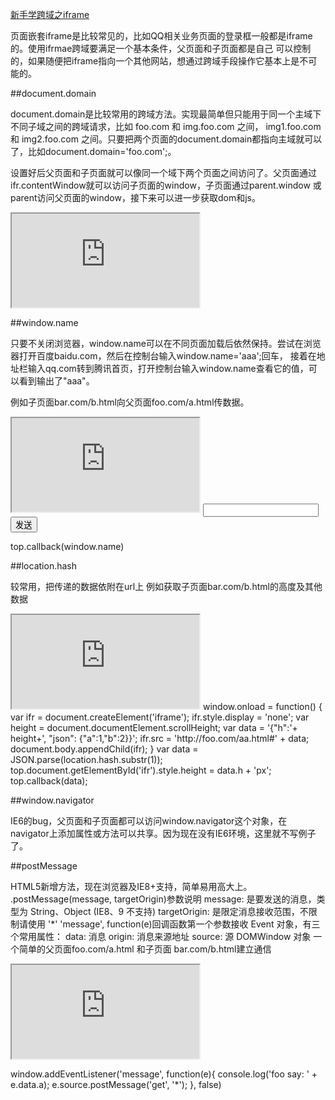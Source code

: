 [新手学跨域之iframe ](https://segmentfault.com/a/1190000000702539)

页面嵌套iframe是比较常见的，比如QQ相关业务页面的登录框一般都是iframe的。使用ifrmae跨域要满足一个基本条件，父页面和子页面都是自己
可以控制的，如果随便把iframe指向一个其他网站，想通过跨域手段操作它基本上是不可能的。

##document.domain

document.domain是比较常用的跨域方法。实现最简单但只能用于同一个主域下不同子域之间的跨域请求，比如 foo.com 和 img.foo.com 之间，
img1.foo.com 和 img2.foo.com 之间。只要把两个页面的document.domain都指向主域就可以了，比如document.domain='foo.com';。

设置好后父页面和子页面就可以像同一个域下两个页面之间访问了。父页面通过ifr.contentWindow就可以访问子页面的window，子页面通过parent.window
或parent访问父页面的window，接下来可以进一步获取dom和js。

<!-- foo.com/a.html -->
<iframe id="ifr" src="http://img.foo.com/b.html"></iframe>
<script>
document.domain = 'foo.com';
function aa(str) {
    console.log(str);
}
window.onload = function () {
    document.querySelector('#ifr').contentWindow.bb('aaa');
}
</script>
<!-- img.foo.com/b.html -->


<script>
document.domain = 'foo.com';
function bb(str) {
    console.log(str);
}

parent.aa('bbb');
</script>


##window.name

只要不关闭浏览器，window.name可以在不同页面加载后依然保持。尝试在浏览器打开百度baidu.com，然后在控制台输入window.name='aaa';回车，
接着在地址栏输入qq.com转到腾讯首页，打开控制台输入window.name查看它的值，可以看到输出了"aaa"。

例如子页面bar.com/b.html向父页面foo.com/a.html传数据。
<!-- foo.com/a.html -->
<iframe id="ifr" src="http://bar.com/b.html"></iframe>
<script>
function callback(data) {
    console.log(data)
}
</script>
<!-- bar.com/b.html -->
<input id="txt" type="text">
<input type="button" value="发送" onclick="send();">


<script>
var proxyA = 'http://foo.com/aa.html';    // foo.com下代理页面
var proxyB = 'http://bar.com/bb.html';    // bar.com下代理空页面

var ifr = document.createElement('iframe');
ifr.style.display = 'none';
document.body.appendChild(ifr);

function send() {
    ifr.src = proxyB;
}

ifr.onload = function() {
    ifr.contentWindow.name = document.querySelector('#txt').value;
    ifr.src = proxyA;
}
</script>


<!-- foo.com/aa.html -->
top.callback(window.name)

##location.hash

较常用，把传递的数据依附在url上 例如获取子页面bar.com/b.html的高度及其他数据
<!-- foo.com/a.html -->
<iframe id="ifr" src="http://bar.com/b.html"></iframe>
<script>
function callback(data) {
    console.log(data)
}
</script>
<!-- bar.com/b.html -->
window.onload = function() {
    var ifr = document.createElement('iframe');
    ifr.style.display = 'none';
    var height = document.documentElement.scrollHeight;
    var data = '{"h":'+ height+', "json": {"a":1,"b":2}}';
    ifr.src = 'http://foo.com/aa.html#' + data;
    document.body.appendChild(ifr);
}
<!-- foo.com/aa.html -->
var data = JSON.parse(location.hash.substr(1));
top.document.getElementById('ifr').style.height = data.h + 'px';
top.callback(data);

##window.navigator

IE6的bug，父页面和子页面都可以访问window.navigator这个对象，在navigator上添加属性或方法可以共享。因为现在没有IE6环境，这里就不写例子了。

##postMessage

HTML5新增方法，现在浏览器及IE8+支持，简单易用高大上。
.postMessage(message, targetOrigin)参数说明
message: 是要发送的消息，类型为 String、Object (IE8、9 不支持) targetOrigin: 是限定消息接收范围，不限制请使用 '*'
'message', function(e)回调函数第一个参数接收 Event 对象，有三个常用属性：
data: 消息
origin: 消息来源地址
source: 源 DOMWindow 对象
一个简单的父页面foo.com/a.html 和子页面 bar.com/b.html建立通信
<!-- foo.com/a.html -->
<iframe id="ifr" src="http://bar.com/b.html"></iframe>
<script>
window.onload = function () {
    var ifr = document.querySelector('#ifr');
    ifr.contentWindow.postMessage({a: 1}, '*');
}
window.addEventListener('message', function(e) {
    console.log('bar say: '+e.data);
}, false);
</script>



<!-- bar.com/b.html -->
window.addEventListener('message', function(e){
    console.log('foo say: ' + e.data.a);
    e.source.postMessage('get', '*');
}, false)